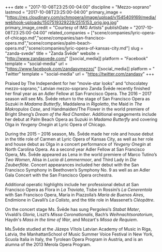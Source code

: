 +++
date = "2017-10-08T23:25:00-04:00"
discipline = "Mezzo-soprano"
lastmod = "2017-10-08T23:25:00-04:00"
primary_image = "https://res.cloudinary.com/schmopera/image/upload/v1545409169/media/webhook-uploads/1507519329229/2515153_orig.jpg.jpg"
primary_image_credit = "Courtesy of IMG Artists"
publishDate = "2017-10-08T23:25:00-04:00"
related_companies = ["scene/companies/lyric-opera-of-chicago.md","scene/companies/san-francisco-opera.md","scene/companies/palm-beach-opera.md","scene/companies/lyric-opera-of-kansas-city.md"]
slug = "zanda-svede"
title = "Zanda Švēde"
website = "http://www.zandasvede.com/"
[[social_media]]
platform = "Facebook"
template = "social-media"
url = "https://www.facebook.com/zandasvmezzo/"
[[social_media]]
platform = " Twitter"
template = "social-media"
url = "https://twitter.com/zandasv"
+++

Praised by The Independent for her “movie-star looks” and “chocolatey mezzo-soprano,” Latvian mezzo-soprano Zanda Švēde recently finished her final year as an Adler Fellow at San Francisco Opera. The 2016 – 2017 season will see Ms. Švēde return to the stage of San Francisco Opera as Suzuki in *Madama Butterfly*, Maddalena in *Rigoletto*, the Maid in *The Makropulos Case*, and Handmaiden/The Flower in the world premiere of Bright Sheng’s *Dream of the Red Chamber*. Additional engagements include her debut at Palm Beach Opera as Suzuki in *Madama Butterfly* and covering Olga in *Yevgeny Onegin* at Lyric Opera of Chicago.  

During the 2015 – 2016 season, Ms. Švēde made her role and house debut in the title role of Carmen at Lyric Opera of Kansas City, as well as her role and house debut as Olga in a concert performance of *Yevgeny Onegin* at North Carolina Opera. As a second year Adler Fellow at San Francisco Opera, Ms. Švēde appeared as Lena in the world premiere of Marco Tutino’s *Two Women*, Alisa in *Lucia di Lammermoor*, and Third Lady in *Die Zauberflöte*. Concert appearances included her debut with the San Francisco Symphony in Beethoven’s Symphony No. 9 as well as an Adler Gala Concert with the San Francisco Opera orchestra.  

Additional operatic highlights include her professional debut at San Francisco Opera as Flora in *La Traviata*, Tisbe in Rossini’s *La Cenerentola* with San Francisco Opera, María in Piazzolla’s *María de Buenos Aires*, Endimione in Cavalli’s *La Calisto*, and the title role in Massenet’s *Cléopâtre*. 

On the concert stage Ms. Švēde has sung Pergolesi’s *Stabat Mater*, Vivaldi’s *Gloria*, Liszt’s *Missa Coronationalis*, Bach’s *Weihnachtsoratorium*, Haydn's *Mass in the time of War*, and Mozart's *Missa de Requiem*. 

Ms.Švēde studied at the Jāzeps Vītols Latvian Academy of Music in Riga, Latvia, the ManhattanSchool of Music Summer Voice Festival in New York, Scuola Italia in Italy, the Tyrolean Opera Program in Austria, and is an alumna of the 2013 Merola Opera Program. 

